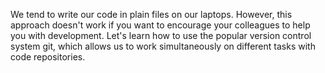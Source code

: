 We tend to write our code in plain files on our laptops. However, this approach doesn't work if you want to encourage your colleagues to help you with development. Let's learn how to use the popular version control system git, which allows us to work simultaneously on different tasks with code repositories.
